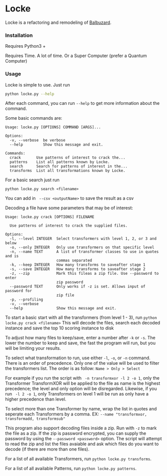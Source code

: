 Locke
=====

Locke is a refactoring and remodeling of [Balbuzard](https://github.com/decalage2/balbuzard).

### Installation

Requires Python3 + 

Requires Time. A lot of time. Or a Super Computer (prefer a Quantum Computer)

### Usage

Locke is simple to use. Just run
``` bash
python locke.py --help
```
After each command, you can run ``--help`` to get more information about the command.

Some basic commands are:
```
Usage: locke.py [OPTIONS] COMMAND [ARGS]...

Options:
  -v, --verbose  be verbose
  --help         Show this message and exit.

Commands:
  crack       Use patterns of interest to crack the...
  patterns    List all patterns known by Locke.
  search      Search for patterns of interest in the...
  transforms  List all transformations known by Locke.
```

For a basic search just run 
```
python locke.py search <filename>
```
You can add in `` --csv <outputName>`` to save the result as a csv

Decoding a file have some parameters that may be of interest:
```
Usage: locke.py crack [OPTIONS] FILENAME

  Use patterns of interest to crack the supplied files.

Options:
  -l, --level INTEGER  Select transformers with level 1, 2, or 3 and below
  -o, --only INTEGER   Only use transformers on that specific level
  -n, --name TEXT      A list of transformer classes to use in quotes and is
                       commas separated
  -k, --keep INTEGER   How many transforms to saveafter stage 1
  -s, --save INTEGER   How many transforms to saveafter stage 2
  -z, --zip            Mark this fileas a zip file. Use --password to enter
                       zip password
  --password TEXT      Only works if -z is set. Allows input of password for
                       zip file
  -p, --profiling
  -v, --verbose
  --help               Show this message and exit.
```

To start a basic start with all the transformers (from level 1 - 3), run ``python locke.py crack <filename>``
This will decode the files, search each decoded instance and save the top 10 scoring instance to disk

To adjust how many files to keep/save, enter a number after ``-k`` or ``-s``. The lower the number to keep
and save, the fast the program will run, but you will be limiting your results.

To select what transformation to run, use either ``-l``, ``-o``, or ``-n`` command. There is an order of
precedence. Only one of the value will be used to filter the transformers list. The order is as follow:
``Name > Only > Select``

For example if you run the script with `` -n transformxor -l 2 -o 1``, only the Transformer TransformXOR will
be applied to the file as name is the highest precedence; the level and only option will be disregarded. 
Likewise, if you run `` -l 2 -o 1``, only Transformers on level 1 will be run as only have a higher precedence 
than level.

To select more than one Transformer by name, wrap the list in quotes and seperate each Transformers by a comma.
EX: ``--name "transformxor, transformadd, transformsub"``

This program also support decoding files inside a zip. Run with ``-z`` to mark the file as a zip. If the zip is
password encrypted, you can supply the password by using the ``--password <password>`` option. The script
will attempt to read the zip and list the files avaiable and ask which files do you want to decode (if there are
more than one files).


For a list of all available Transformers, run ``python locke.py transforms``.

For a list of all available Patterns, run ``python locke.py patterns``.
